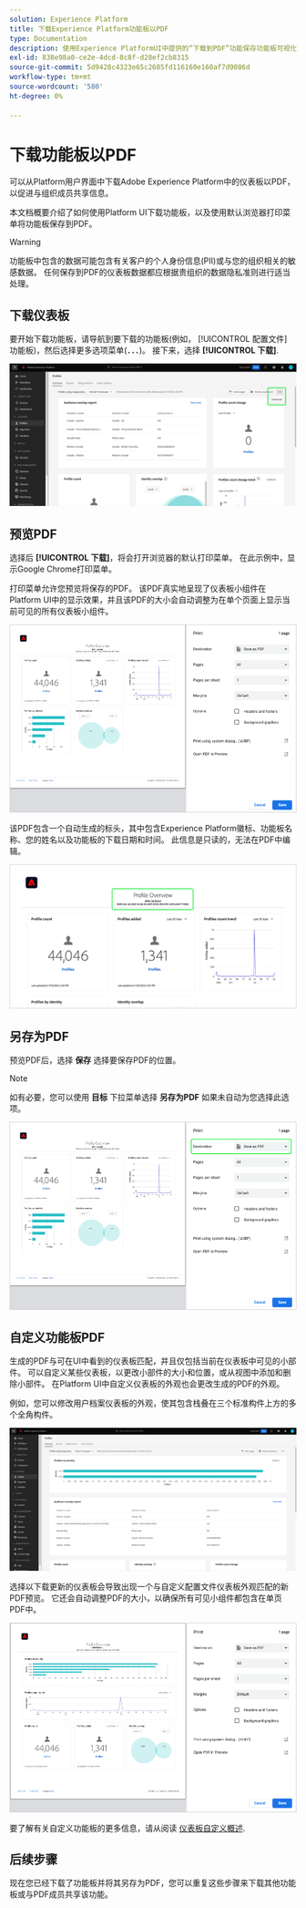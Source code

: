 ```yaml
---
solution: Experience Platform
title: 下载Experience Platform功能板以PDF
type: Documentation
description: 使用Experience PlatformUI中提供的“下载到PDF”功能保存功能板可视化图表的副本。
exl-id: 838e98a0-ce2e-4dcd-8c8f-d28ef2cb8315
source-git-commit: 5d9428c4323e65c2605fd116160e160af7d9086d
workflow-type: tm+mt
source-wordcount: '580'
ht-degree: 0%

---
```


# 下载功能板以PDF

可以从Platform用户界面中下载Adobe Experience Platform中的仪表板以PDF，以促进与组织成员共享信息。

本文档概要介绍了如何使用Platform UI下载功能板，以及使用默认浏览器打印菜单将功能板保存到PDF。

>[!WARNING]
>
>功能板中包含的数据可能包含有关客户的个人身份信息(PII)或与您的组织相关的敏感数据。 任何保存到PDF的仪表板数据都应根据贵组织的数据隐私准则进行适当处理。

## 下载仪表板

要开始下载功能板，请导航到要下载的功能板(例如， [!UICONTROL 配置文件] 功能板)，然后选择更多选项菜单(**`...`**)。 接下来，选择 **[!UICONTROL 下载]**.

![突出显示带有省略号和下载下拉列表的Experience Platform配置文件仪表板。](images/download/download-button.png)

## 预览PDF

选择后 **[!UICONTROL 下载]**，将会打开浏览器的默认打印菜单。 在此示例中，显示Google Chrome打印菜单。

打印菜单允许您预览将保存的PDF。 该PDF真实地呈现了仪表板小组件在Platform UI中的显示效果，并且该PDF的大小会自动调整为在单个页面上显示当前可见的所有仪表板小组件。

![配置文件概述以单页格式显示，打印选项面板位于右侧。](images/download/download-chrome-print.png)

该PDF包含一个自动生成的标头，其中包含Experience Platform徽标、功能板名称、您的姓名以及功能板的下载日期和时间。 此信息是只读的，无法在PDF中编辑。

![突出显示自动生成标题的打印预览的特写。](images/download/download-pdf.png)

## 另存为PDF

预览PDF后，选择 **保存** 选择要保存PDF的位置。

>[!NOTE]
>
>如有必要，您可以使用 **目标** 下拉菜单选择 **另存为PDF** 如果未自动为您选择此选项。

![配置文件概述以单页格式显示，其中目标下拉菜单另存为PDF打印选项突出显示。](images/download/download-chrome-print-destination.png)

## 自定义功能板PDF

生成的PDF与可在UI中看到的仪表板匹配，并且仅包括当前在仪表板中可见的小部件。 可以自定义某些仪表板，以更改小部件的大小和位置，或从视图中添加和删除小部件。 在Platform UI中自定义仪表板的外观也会更改生成的PDF的外观。

例如，您可以修改用户档案仪表板的外观，使其包含栈叠在三个标准构件上方的多个全角构件。

![此时会显示展示细长小部件的用户档案仪表板。](images/download/download-modify.png)

选择以下载更新的仪表板会导致出现一个与自定义配置文件仪表板外观匹配的新PDF预览。 它还会自动调整PDF的大小，以确保所有可见小组件都包含在单页PDF中。

![配置文件概述以单页格式显示，打印选项面板位于右侧。](images/download/download-chrome-print-modified.png)

要了解有关自定义功能板的更多信息，请从阅读 [仪表板自定义概述](customize/overview.md).

## 后续步骤

现在您已经下载了功能板并将其另存为PDF，您可以重复这些步骤来下载其他功能板或与PDF成员共享该功能。
